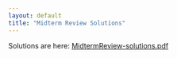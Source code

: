 ```yaml
---
layout: default
title: "Midterm Review Solutions"
---
```


Solutions are here: [MidtermReview-solutions.pdf](MidtermReview-solutions.pdf)
